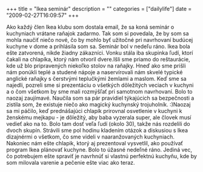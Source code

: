 +++
title = "Ikea seminár"
description = ""
categories = ["dailylife"]
date = "2009-02-27T16:09:57"
+++

Ako každý člen Ikea klubu som dostala email, že sa koná seminár o kuchyniach vrátane raňajok
zadarmo. Tak som si povedala, že by som sa mohla naučiť niečo nové, čo by mohlo byť užitočné pri
navrhovaní budúcej kuchyne v dome a prihlásila som sa. Seminár bol v nedeľu ráno. Ikea bola ešte
zatvorená, nikde žiadny zákazníci. Vonku stála iba skupinka ľudí, ktorí čakali na chlapíka, ktorý
nám otvoril dvere.Išli sme priamo do reštaurácie, kde už blo pripravených niekoľko stolov na raňajky. Hneď ako sme
prišli nám ponúkli teplé a studené nápoje a naservírovali nám skvelé typické anglické raňajky s
čerstvými teplučkými žemlami a maslom. Keď sme sa najedli, pozreli sme si prezentáciu o všetkých
dôležitých veciach v kuchyni a o čom všetkom by sme mali rozmýšľať pri samotnom navrhovaní. Bolo to
naozaj zaujímavé. Naučila som sa pár pravidiel týkajúcich sa bezpečnosti a zistila som, že existuje
niečo ako magický kuchynský trojuholník. :)Naozaj sa mi páčilo, keď prednášajúci chlapík prirovnal
osvetlenie v kuchyni k ženskému mejkapu - je dôležitý, aby baba vyzerala super, ale človek musí
vedieť ako na to. Bolo tam dosť veľa ľudí (okolo 30), takže nás rozdelili do dvoch skupín. Strávili
sme pol hodinu kladením otázok a diskusiou s Ikea dizajnérmi o všetkom, čo sme videli v
naaranžovaných kuchyniach. Nakoniec nám ešte chlapik, ktorý aj prezentoval vysvetlil, ako používať
program Ikea plánovať kuchyne. Bolo to úžasné nedeľné ráno. Jediná vec, čo potrebujem ešte spraviť
je navrhnúť si vlastnú perfektnú kuchyňu, kde by som milovala varenie a pečenie ešte viac ako
teraz.

